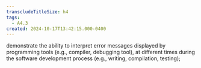 ```yaml
---
transcludeTitleSize: h4
tags:
  - A4.3
created: 2024-10-17T13:42:15.000-0400
---
```

demonstrate the ability to interpret error messages displayed by programming tools (e.g., compiler, debugging tool), at different times during the software development process (e.g., writing, compilation, testing);